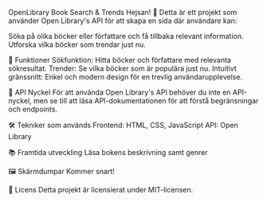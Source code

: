OpenLibrary Book Search & Trends
Hejsan! 👋
Detta är ett projekt som använder Open Library's API för att skapa en sida där användare kan:

Söka på olika böcker eller författare och få tillbaka relevant information.
Utforska vilka böcker som trendar just nu.

🚀 Funktioner
Sökfunktion: Hitta böcker och författare med relevanta sökresultat.
Trender: Se vilka böcker som är populära just nu.
Intuitivt gränssnitt: Enkel och modern design för en trevlig användarupplevelse.

🔑 API Nyckel
För att använda Open Library's API behöver du inte en API-nyckel, men se till att läsa API-dokumentationen för att förstå begränsningar och endpoints.

🛠️ Tekniker som används
Frontend: HTML, CSS, JavaScript
API: Open Library

📚 Framtida utveckling
Läsa bokens beskrivning samt genrer

🖼️ Skärmdumpar
Kommer snart!

📄 Licens
Detta projekt är licensierat under MIT-licensen.
